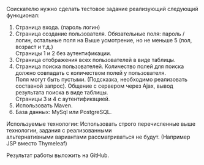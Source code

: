 Соискателю нужно сделать тестовое задание реализующий следующий функционал:   
1. Страница входа. (пароль логин)  
2. Страница создание пользователя. Обязательные поля: пароль / логин, остальные поля на Выше усмотрение, но не меньше 5 (пол, возраст и т.д.)  
Страницы 1 и 2 без аутентификации.  
3. Страница отображения всех пользователей в виде таблицы.  
4. Страница поиска пользователей. Количество полей для поиска должно совпадать с количеством полей у пользователя.  
Поля могут быть пустыми. (Подсказка, необходимо реализовать составной запрос). Общение с сервером через Ajax, вывод результата поиска в виде таблицы.  
Страницы 3 и 4 c аутентификацией.  
5. Использовать Maven.  
6. База данных: MySql или PostgreSQL. 
  
Используемые технологии: Использовать строго перечисленные выше технологии, задания с реализованными   
альтернативными вариантами рассматриваться не будут. (Например JSP вместо Thymeleaf)  

Результат работы выложить на GitHub.  